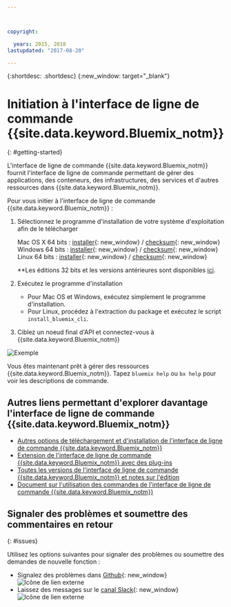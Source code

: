 ```yaml
---



copyright:

  years: 2015, 2018
lastupdated: "2017-08-20"

---
```



{:shortdesc: .shortdesc}
{:new_window: target="_blank"}


# Initiation à l'interface de ligne de commande {{site.data.keyword.Bluemix_notm}}
{: #getting-started}

L'interface de ligne de commande {{site.data.keyword.Bluemix_notm}} fournit l'interface de ligne de commande permettant de gérer des applications, des conteneurs, des infrastructures, des services et d'autres ressources dans {{site.data.keyword.Bluemix_notm}}. 

Pour vous initier à l'interface de ligne de commande {{site.data.keyword.Bluemix_notm}} :

1. Sélectionnez le programme d'installation de votre système d'exploitation afin de le télécharger
   
   Mac OS X 64 bits : [installer](https://clis.ng.bluemix.net/download/bluemix-cli/latest/osx){: new_window} / [checksum](https://clis.ng.bluemix.net/download/bluemix-cli/latest/osx/checksum){: new_window} <br>
   Windows 64 bits : [installer](https://clis.ng.bluemix.net/download/bluemix-cli/latest/win64){: new_window} / [checksum](https://clis.ng.bluemix.net/download/bluemix-cli/latest/win64/checksum){: new_window} <br>
   Linux 64 bits : [installer](https://clis.ng.bluemix.net/download/bluemix-cli/latest/linux64){: new_window} / [checksum](https://clis.ng.bluemix.net/download/bluemix-cli/latest/linux64/checksum){: new_window} <br>
  
   **Les éditions 32 bits et les versions antérieures sont disponibles [ici](all_versions.html).

1. Exécutez le programme d'installation
   * Pour Mac OS et Windows, exécutez simplement le programme d'installation.
   * Pour Linux, procédez à l'extraction du package et exécutez le script `install_bluemix_cli`. 

1. Ciblez un noeud final d'API et connectez-vous à {{site.data.keyword.Bluemix_notm}}

  ![Exemple](example.gif)

Vous êtes maintenant prêt à gérer des ressources {{site.data.keyword.Bluemix_notm}}. Tapez `bluemix help` ou `bx help` pour voir les descriptions de commande. 

## Autres liens permettant d'explorer davantage l'interface de ligne de commande {{site.data.keyword.Bluemix_notm}}

* [Autres options de téléchargement et d'installation de l'interface de ligne de commande {{site.data.keyword.Bluemix_notm}}](download_cli.html)
* [Extension de l'interface de ligne de commande {{site.data.keyword.Bluemix_notm}} avec des plug-ins](extend_cli.html)
* [Toutes les versions de l'interface de ligne de commande {{site.data.keyword.Bluemix_notm}} et notes sur l'édition](all_versions.html)
* [Document sur l'utilisation des commandes de l'interface de ligne de commande {{site.data.keyword.Bluemix_notm}}](bx_cli.html)


## Signaler des problèmes et soumettre des commentaires en retour
{: #issues}

Utilisez les options suivantes pour signaler des problèmes ou soumettre des demandes de nouvelle fonction :
 * Signalez des problèmes dans [Github](https://github.com/IBM-Bluemix/bluemix-cli-release/issues){: new_window} ![Icône de lien externe](../../../icons/launch-glyph.svg)
 * Laissez des messages sur le [canal Slack](https://dwopen.slack.com/messages/bluemix-cli/){: new_window} ![Icône de lien externe](../../../icons/launch-glyph.svg)

